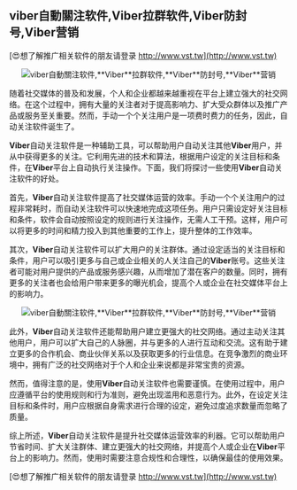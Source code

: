 ## **viber自動關注软件,**Viber**拉群软件,**Viber**防封号,**Viber**营销**

[😍想了解推广相关软件的朋友请登录 http://www.vst.tw](http://www.vst.tw)

 <center><img src="https://vst.tw/MP4/tuiguang/png/0.png" alt="viber自動關注软件,**Viber**拉群软件,**Viber**防封号,**Viber**营销"></center>

随着社交媒体的普及和发展，个人和企业都越来越重视在平台上建立强大的社交网络。在这个过程中，拥有大量的关注者对于提高影响力、扩大受众群体以及推广产品或服务至关重要。然而，手动一个个关注用户是一项费时费力的任务，因此，自动关注软件诞生了。

**Viber**自动关注软件是一种辅助工具，可以帮助用户自动关注其他**Viber**用户，并从中获得更多的关注。它利用先进的技术和算法，根据用户设定的关注目标和条件，在**Viber**平台上自动执行关注操作。下面，我们将探讨一些使用**Viber**自动关注软件的好处。

首先，**Viber**自动关注软件提高了社交媒体运营的效率。手动一个个关注用户的过程非常耗时，而自动关注软件可以快速地完成这项任务。用户只需设定好关注目标和条件，软件会自动按照设定的规则进行关注操作，无需人工干预。这样，用户可以将更多的时间和精力投入到其他重要的工作上，提升整体的工作效率。

其次，**Viber**自动关注软件可以扩大用户的关注群体。通过设定适当的关注目标和条件，用户可以吸引更多与自己或企业相关的人关注自己的**Viber**账号。这些关注者可能对用户提供的产品或服务感兴趣，从而增加了潜在客户的数量。同时，拥有更多的关注者也会给用户带来更多的曝光机会，提高个人或企业在社交媒体平台上的影响力。

 <center><img src="https://vst.tw/MP4/tuiguang/png/2.png" alt="viber自動關注软件,**Viber**拉群软件,**Viber**防封号,**Viber**营销"></center>

此外，**Viber**自动关注软件还能帮助用户建立更强大的社交网络。通过主动关注其他用户，用户可以扩大自己的人脉圈，并与更多的人进行互动和交流。这有助于建立更多的合作机会、商业伙伴关系以及获取更多的行业信息。在竞争激烈的商业环境中，拥有广泛的社交网络对于个人和企业来说都是非常宝贵的资源。

然而，值得注意的是，使用**Viber**自动关注软件也需要谨慎。在使用过程中，用户应遵循平台的使用规则和行为准则，避免出现滥用和恶意行为。此外，在设定关注目标和条件时，用户应根据自身需求进行合理的设定，避免过度追求数量而忽略了质量。

综上所述，**Viber**自动关注软件是提升社交媒体运营效率的利器。它可以帮助用户节省时间、扩大关注群体、建立更强大的社交网络，并提高个人或企业在**Viber**平台上的影响力。然而，使用时需要注意合规性和合理性，以确保最佳的使用效果。

[😍想了解推广相关软件的朋友请登录 http://www.vst.tw](http://www.vst.tw)



